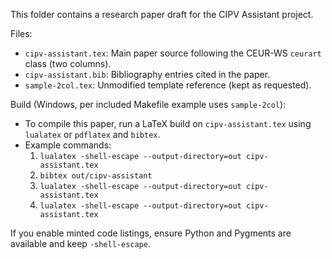 This folder contains a research paper draft for the CIPV Assistant project.

Files:
- `cipv-assistant.tex`: Main paper source following the CEUR-WS `ceurart` class (two columns).
- `cipv-assistant.bib`: Bibliography entries cited in the paper.
- `sample-2col.tex`: Unmodified template reference (kept as requested).

Build (Windows, per included Makefile example uses `sample-2col`):
- To compile this paper, run a LaTeX build on `cipv-assistant.tex` using `lualatex` or `pdflatex` and `bibtex`.
- Example commands:
  1. `lualatex -shell-escape --output-directory=out cipv-assistant.tex`
  2. `bibtex out/cipv-assistant`
  3. `lualatex -shell-escape --output-directory=out cipv-assistant.tex`
  4. `lualatex -shell-escape --output-directory=out cipv-assistant.tex`

If you enable minted code listings, ensure Python and Pygments are available and keep `-shell-escape`.



